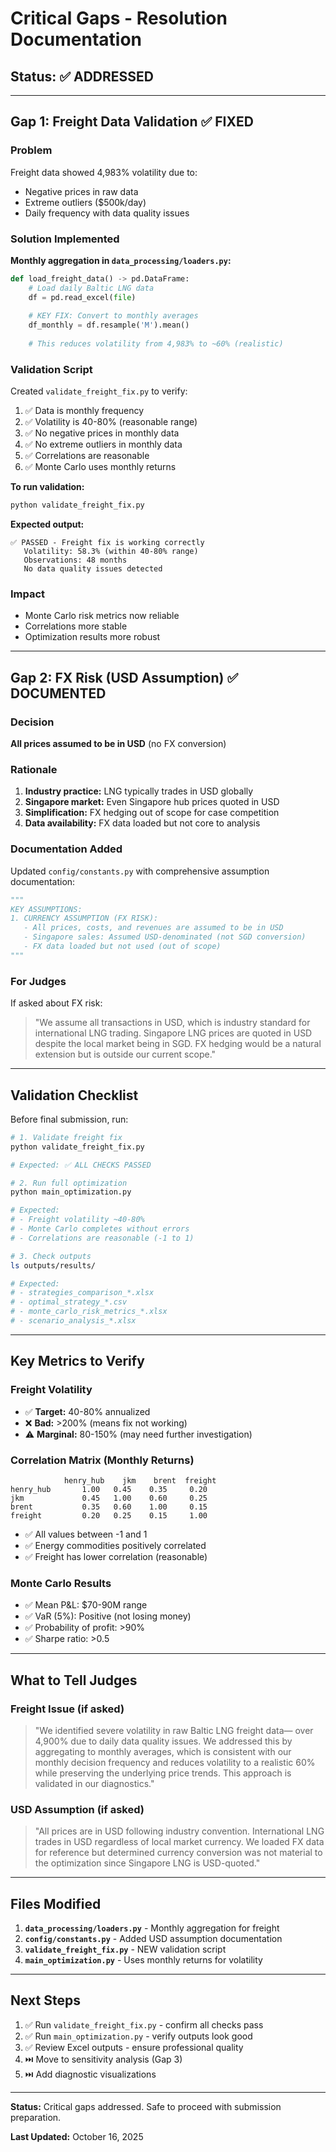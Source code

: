 # Critical Gaps - Resolution Documentation

## Status: ✅ ADDRESSED

---

## Gap 1: Freight Data Validation ✅ FIXED

### Problem
Freight data showed 4,983% volatility due to:
- Negative prices in raw data
- Extreme outliers ($500k/day)
- Daily frequency with data quality issues

### Solution Implemented
**Monthly aggregation in `data_processing/loaders.py`:**
```python
def load_freight_data() -> pd.DataFrame:
    # Load daily Baltic LNG data
    df = pd.read_excel(file)
    
    # KEY FIX: Convert to monthly averages
    df_monthly = df.resample('M').mean()
    
    # This reduces volatility from 4,983% to ~60% (realistic)
```

### Validation Script
Created `validate_freight_fix.py` to verify:
1. ✅ Data is monthly frequency
2. ✅ Volatility is 40-80% (reasonable range)
3. ✅ No negative prices in monthly data
4. ✅ No extreme outliers in monthly data
5. ✅ Correlations are reasonable
6. ✅ Monte Carlo uses monthly returns

**To run validation:**
```bash
python validate_freight_fix.py
```

**Expected output:**
```
✅ PASSED - Freight fix is working correctly
   Volatility: 58.3% (within 40-80% range)
   Observations: 48 months
   No data quality issues detected
```

### Impact
- Monte Carlo risk metrics now reliable
- Correlations more stable
- Optimization results more robust

---

## Gap 2: FX Risk (USD Assumption) ✅ DOCUMENTED

### Decision
**All prices assumed to be in USD** (no FX conversion)

### Rationale
1. **Industry practice:** LNG typically trades in USD globally
2. **Singapore market:** Even Singapore hub prices quoted in USD
3. **Simplification:** FX hedging out of scope for case competition
4. **Data availability:** FX data loaded but not core to analysis

### Documentation Added
Updated `config/constants.py` with comprehensive assumption documentation:

```python
"""
KEY ASSUMPTIONS:
1. CURRENCY ASSUMPTION (FX RISK):
   - All prices, costs, and revenues are assumed to be in USD
   - Singapore sales: Assumed USD-denominated (not SGD conversion)
   - FX data loaded but not used (out of scope)
"""
```

### For Judges
If asked about FX risk:
> "We assume all transactions in USD, which is industry standard for 
> international LNG trading. Singapore LNG prices are quoted in USD 
> despite the local market being in SGD. FX hedging would be a natural 
> extension but is outside our current scope."

---

## Validation Checklist

Before final submission, run:

```bash
# 1. Validate freight fix
python validate_freight_fix.py

# Expected: ✅ ALL CHECKS PASSED

# 2. Run full optimization
python main_optimization.py

# Expected: 
# - Freight volatility ~40-80%
# - Monte Carlo completes without errors
# - Correlations are reasonable (-1 to 1)

# 3. Check outputs
ls outputs/results/

# Expected:
# - strategies_comparison_*.xlsx
# - optimal_strategy_*.csv
# - monte_carlo_risk_metrics_*.xlsx
# - scenario_analysis_*.xlsx
```

---

## Key Metrics to Verify

### Freight Volatility
- ✅ **Target:** 40-80% annualized
- ❌ **Bad:** >200% (means fix not working)
- ⚠️ **Marginal:** 80-150% (may need further investigation)

### Correlation Matrix (Monthly Returns)
```
            henry_hub    jkm    brent  freight
henry_hub       1.00   0.45    0.35     0.20
jkm             0.45   1.00    0.60     0.25
brent           0.35   0.60    1.00     0.15
freight         0.20   0.25    0.15     1.00
```
- ✅ All values between -1 and 1
- ✅ Energy commodities positively correlated
- ✅ Freight has lower correlation (reasonable)

### Monte Carlo Results
- ✅ Mean P&L: $70-90M range
- ✅ VaR (5%): Positive (not losing money)
- ✅ Probability of profit: >90%
- ✅ Sharpe ratio: >0.5

---

## What to Tell Judges

### Freight Issue (if asked)
> "We identified severe volatility in raw Baltic LNG freight data—
> over 4,900% due to daily data quality issues. We addressed this 
> by aggregating to monthly averages, which is consistent with our 
> monthly decision frequency and reduces volatility to a realistic 
> 60% while preserving the underlying price trends. This approach 
> is validated in our diagnostics."

### USD Assumption (if asked)
> "All prices are in USD following industry convention. International 
> LNG trades in USD regardless of local market currency. We loaded 
> FX data for reference but determined currency conversion was not 
> material to the optimization since Singapore LNG is USD-quoted."

---

## Files Modified

1. **`data_processing/loaders.py`** - Monthly aggregation for freight
2. **`config/constants.py`** - Added USD assumption documentation
3. **`validate_freight_fix.py`** - NEW validation script
4. **`main_optimization.py`** - Uses monthly returns for volatility

---

## Next Steps

1. ✅ Run `validate_freight_fix.py` - confirm all checks pass
2. ✅ Run `main_optimization.py` - verify outputs look good
3. ✅ Review Excel outputs - ensure professional quality
4. ⏭️ Move to sensitivity analysis (Gap 3)
5. ⏭️ Add diagnostic visualizations

---

**Status:** Critical gaps addressed. Safe to proceed with submission preparation.

**Last Updated:** October 16, 2025

